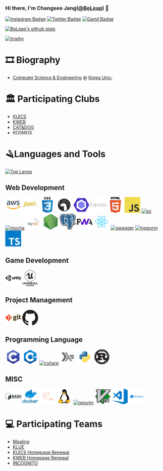 ### Hi there, I'm Changseo Jang([@BeLeap](https://github.com/BeLeap)) 👋

[![Instagram Badge](https://img.shields.io/badge/instagram-c13584?style=flat-square&logo=instagram&logoColor=white&link=https://www.instagram.com/jang_chang_seo)](https://www.instagram.com/jang_chang_seo)
[![Twitter Badge](https://img.shields.io/badge/twitter-1da1f2?style=flat-square&logo=twitter&logoColor=white&link=https://twitter.com/leap_be)](https://twitter.com/leap_be)
[![Gamil Badge](https://img.shields.io/badge/gmail-d14836?style=flat-square&logo=gmail&logoColor=white&link=mailto:changseo_jang@korea.ac.kr)](mailto:changseo_jang@korea.ac.kr)

[![BeLeap's github stats](https://github-readme-stats.vercel.app/api?username=BeLeap&count_private=true&show_icons=true)](https://github.com/BeLeap)

[![trophy](https://github-profile-trophy.vercel.app/?username=ryo-ma)](https://github.com/ryo-ma/github-profile-trophy)

# 🎞 Biography

-   [Computer Science & Engineering](https://cs.korea.edu) @ [Korea Univ.](https://korea.edu)

# 🏛 Participating Clubs

-   [KUICS](https://kuics.korea.ac.kr)
-   [KWEB](https://kweb.korea.ac.kr)
-   [CAT&DOG](https://board.kucatdog.net)
-   KOSMOS

# 🪒Languages and Tools

[![Top Langs](https://github-readme-stats.vercel.app/api/top-langs/?username=BeLeap&layout=compact&langs_count=10)](https://github.com/BeLeap)

## Web Development

<a href="https://aws.amazon.com"><img alt="aws" src="https://raw.githubusercontent.com/github/explore/fbceb94436312b6dacde68d122a5b9c7d11f9524/topics/aws/aws.png" height="50px"/></a> <a href="https://babeljs.io/"><img alt="babel" src="https://raw.githubusercontent.com/github/explore/cb39e2385dfcec8a661d01bfacff6b1e33bbaa9d/topics/babel/babel.png" height="50px"/></a> <a href="https://developer.mozilla.org/en-US/docs/Glossary/CSS"><img alt="css3" src="https://raw.githubusercontent.com/github/explore/80688e429a7d4ef2fca1e82350fe8e3517d3494d/topics/css/css.png" height="50px"/></a> <a href="https://deno.land/"><img alt="deno" src="https://raw.githubusercontent.com/github/explore/361e2821e2dea67711cde99c9c40ed357061cf27/topics/deno/deno.png" height="50px"/></a> <a href="https://eslint.org/"><img alt="eslint" src="https://raw.githubusercontent.com/github/explore/80688e429a7d4ef2fca1e82350fe8e3517d3494d/topics/eslint/eslint.png" height="50px"/></a> <a href="https://expressjs.com/"><img alt="express" src="https://raw.githubusercontent.com/github/explore/80688e429a7d4ef2fca1e82350fe8e3517d3494d/topics/express/express.png" height="50px"/></a> <a href="https://developer.mozilla.org/en-US/docs/Web/HTML"><img alt="html" src="https://raw.githubusercontent.com/github/explore/80688e429a7d4ef2fca1e82350fe8e3517d3494d/topics/html/html.png" height="50px"/></a> <a href="https://developer.mozilla.org/en-US/docs/Web/JavaScript"><img alt="javascript" src="https://raw.githubusercontent.com/github/explore/80688e429a7d4ef2fca1e82350fe8e3517d3494d/topics/javascript/javascript.png" height="50px"/></a> <a href="https://joi.dev/"><img alt="joi" src="https://joi.dev/img/joiLogo.jpg" height="50px"/></a> <a href="https://mochajs.org/"><img alt="mocha" src="https://camo.githubusercontent.com/af4bf83ab2ca125346740f9961345a24ec43b3a9/68747470733a2f2f636c6475702e636f6d2f78465646784f696f41552e737667" height="50px"/></a> <a href="https://www.mysql.com/"><img alt="mysql" src="https://raw.githubusercontent.com/github/explore/80688e429a7d4ef2fca1e82350fe8e3517d3494d/topics/mysql/mysql.png" height="50px"/></a> <a href="https://nodejs.org/en/"><img alt="nodejs" src="https://raw.githubusercontent.com/github/explore/80688e429a7d4ef2fca1e82350fe8e3517d3494d/topics/nodejs/nodejs.png" height="50px"/></a> <a href="https://www.postgresql.org/"><img alt="postgres" src="https://raw.githubusercontent.com/github/explore/80688e429a7d4ef2fca1e82350fe8e3517d3494d/topics/postgresql/postgresql.png" height="50px"></a> <a href="https://web.dev/progressive-web-apps/"><img alt="pwa" src="https://raw.githubusercontent.com/github/explore/80688e429a7d4ef2fca1e82350fe8e3517d3494d/topics/pwa/pwa.png" height="50px"/></a> <a href="https://reactjs.org/"><img alt="react" src="https://raw.githubusercontent.com/github/explore/80688e429a7d4ef2fca1e82350fe8e3517d3494d/topics/react/react.png" height="50px"/></a> <a href="https://swagger.io/"><img alt="swagger" src="https://avatars2.githubusercontent.com/u/7658037?s=200&v=4" height="50px"/></a> <a href="https://avatars0.githubusercontent.com/u/20165699?s=200&v=4"><img alt="typeorm" src="https://avatars0.githubusercontent.com/u/20165699?s=200&v=4" height="50px"/></a> <a href="https://www.typescriptlang.org/"/><img alt="typescript" src="https://raw.githubusercontent.com/github/explore/80688e429a7d4ef2fca1e82350fe8e3517d3494d/topics/typescript/typescript.png" height="50px"/></a>

## Game Development

<a href="https://unity.com/"><img alt="unity" src="https://raw.githubusercontent.com/github/explore/80688e429a7d4ef2fca1e82350fe8e3517d3494d/topics/unity/unity.png" height="50px"/></a> <a href="https://www.unrealengine.com/en-US/?sessionInvalidated=true"><img alt="unreal engine" src="https://raw.githubusercontent.com/github/explore/80688e429a7d4ef2fca1e82350fe8e3517d3494d/topics/unreal-engine/unreal-engine.png" height="50px"/></a>

## Project Management

<a href="https://git-scm.com/"><img alt="git" src="https://raw.githubusercontent.com/github/explore/80688e429a7d4ef2fca1e82350fe8e3517d3494d/topics/git/git.png" height="50px"/></a> <a href="https://github.com"><img alt="github" src="https://raw.githubusercontent.com/github/explore/89bdd9644f44d1b12180fd512b95574fe4c54617/topics/github-api/github-api.png" height="50px"/></a>

## Programming Language

<img alt="c" src="/resource/c.png" height="50px"/> <a href="https://isocpp.org/"><img alt="cpp" src="/resource/cpp.png" height="50px"/></a> <a href="https://docs.microsoft.com/en-us/dotnet/csharp/"><img alt="csharp" src="https://upload.wikimedia.org/wikipedia/commons/thumb/7/7a/C_Sharp_logo.svg/300px-C_Sharp_logo.svg.png" height="50px"/></a> <a href="https://www.haskell.org/"><img alt="haskell" src="https://raw.githubusercontent.com/github/explore/80688e429a7d4ef2fca1e82350fe8e3517d3494d/topics/haskell/haskell.png" height="50px"/></a> <a href="https://www.python.org/"><img alt="python" src="https://raw.githubusercontent.com/github/explore/80688e429a7d4ef2fca1e82350fe8e3517d3494d/topics/python/python.png" height="50px"/></a> <a href="https://www.rust-lang.org/"><img alt="rust" src="https://raw.githubusercontent.com/github/explore/80688e429a7d4ef2fca1e82350fe8e3517d3494d/topics/rust/rust.png" height="50px"/></a>

## MISC

<a href="https://www.gnu.org/software/bash/"><img alt="bash" src="https://raw.githubusercontent.com/github/explore/80688e429a7d4ef2fca1e82350fe8e3517d3494d/topics/bash/bash.png" height="50px"/></a> <a href="https://www.docker.com/"><img alt="docker" src="https://raw.githubusercontent.com/github/explore/80688e429a7d4ef2fca1e82350fe8e3517d3494d/topics/docker/docker.png" height="50px"/></a> <a href="https://fishshell.com/"><img alt="fish" src="https://raw.githubusercontent.com/github/explore/80688e429a7d4ef2fca1e82350fe8e3517d3494d/topics/fish/fish.png" height="50px"/></a> <a href="https://www.linux.org/"><img alt="linux" src="https://raw.githubusercontent.com/github/explore/80688e429a7d4ef2fca1e82350fe8e3517d3494d/topics/linux/linux.png" height="50px"/></a> <a href="https://neovim.io/"><img alt="neovim" src="https://avatars2.githubusercontent.com/u/6471485?s=200&v=4" height="50px"></a> <a href="https://www.vim.org/"><img alt="vim" src="https://raw.githubusercontent.com/github/explore/80688e429a7d4ef2fca1e82350fe8e3517d3494d/topics/vim/vim.png" height="50px"/></a> <a href="https://code.visualstudio.com/"><img alt="vscode" src="https://raw.githubusercontent.com/github/explore/80688e429a7d4ef2fca1e82350fe8e3517d3494d/topics/visual-studio-code/visual-studio-code.png" height="50px"/></a> <a href="https://www.microsoft.com/en-us/windows"><img alt="windows" src="https://raw.githubusercontent.com/github/explore/80688e429a7d4ef2fca1e82350fe8e3517d3494d/topics/windows/windows.png" height="50px"/></a>

# 💻 Participating Teams

-   [Mealing](http://meali.ng)
-   [KLUE](https://klue.kr)
-   [KUICS Homepage Renewal](https://kuics.korea.ac.kr)
-   [KWEB Homepage Renewal](https://kweb.korea.ac.kr)
-   [INCOGNITO](https://www.facebook.com/incognitocon)
